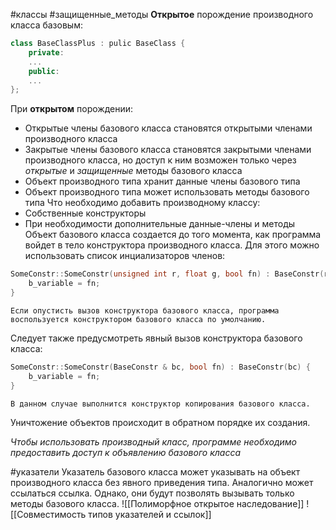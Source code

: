 #классы #защищенные_методы
**Открытое** порождение производного класса базовым:
```cpp
class BaseClassPlus : pulic BaseClass {
	private:
	...
	public:
	...
};
```
При **открытом** порождении:
- Открытые члены базового класса становятся открытыми членами производного класса
- Закрытые члены базового класса становятся закрытыми членами производного класса, но доступ к ним возможен только через *открытые* и *защищенные* методы базового класса
- Объект производного типа хранит данные члены  базового типа
- Объект производного типа может использовать методы базового типа
Что необходимо добавить производному классу:
- Собственные конструкторы
- При необходимости дополнительные данные-члены и методы
Объект базового класса создается до того момента, как программа войдет в тело конструктора производного класса. Для этого можно использовать список инциализаторов членов:
```cpp
SomeConstr::SomeConstr(unsigned int r, float g, bool fn) : BaseConstr(r, g) {
	b_variable = fn;
}
```
	Если опустисть вызов конструктора базового класса, программа воспользуется конструктором базового класса по умолчанию.

Следует также предусмотреть явный вызов конструктора базового класса:
```cpp
SomeConstr::SomeConstr(BaseConstr & bc, bool fn) : BaseConstr(bc) {
	b_variable = fn;
}
```
	В данном случае выполнится конструктор копирования базового класса.

Уничтожение объектов происходит в обратном порядке их создания.

*Чтобы использовать производный класс, программе необходимо предоставить доступ к объявлению базового класса*

#указатели 
Указатель базового класса может указывать на объект производного класса без явного приведения типа. Аналогично может ссылаться ссылка. Однако, они будут позволять вызывать только методы базового класса.
![[Полиморфное открытое наследование]]
![[Совместимость типов указателей и ссылок]]